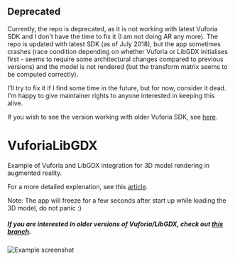 ## Deprecated

Currently, the repo is deprecated, as it is not working with latest Vuforia SDK and I don't have the time to fix it (I am not doing AR any more). The repo is updated with latest SDK (as of July 2018), but the app sometimes crashes (race condition depending on whether Vuforia or LibGDX initialises first - seems to require some architectural changes compared to previous versions) and the model is not rendered (but the transform matrix seems to be computed correctly).

I'll try to fix it if I find some time in the future, but for now, consider it dead. I'm happy to give maintainer rights to anyone interested in keeping this alive.

If you wish to see the version working with older Vuforia SDK, see [here](https://github.com/daemontus/VuforiaLibGDX/tree/2fecef3c2d4699f8dcc9c2813a232f369e640013).

# VuforiaLibGDX
Example of Vuforia and LibGDX integration for 3D model rendering in augmented reality. 

For a more detailed explenation, see this [article](https://treeset.wordpress.com/2016/06/12/vuforia-and-libgdx-3d-model-renderer/).

Note: The app will freeze for a few seconds after start up while loading the 3D model, do not panic :)

##### If you are interested in older versions of Vuforia/LibGDX, check out [this branch](https://github.com/daemontus/VuforiaLibGDX/tree/old).

![Example screenshot](https://treeset.files.wordpress.com/2016/06/screenshot_2016-06-12-21-13-23.png)
